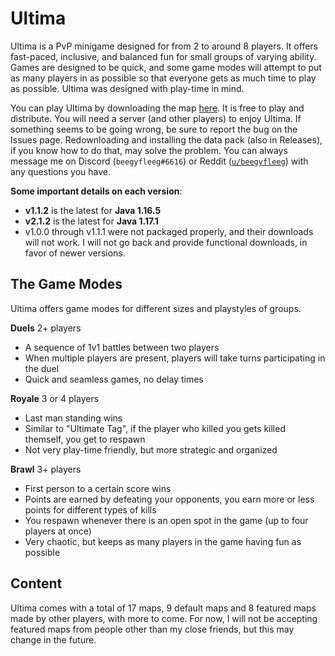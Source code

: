 # Ultima

Ultima is a PvP minigame designed for from 2 to around 8 players. It offers fast-paced, inclusive, and balanced fun for small groups of varying ability. Games are designed to be quick, and some game modes will attempt to put as many players in as possible so that everyone gets as much time to play as possible. Ultima was designed with play-time in mind.

You can play Ultima by downloading the map [here](https://github.com/beegyfleeg/ultima/releases/latest). It is free to play and distribute. You will need a server (and other players) to enjoy Ultima. If something seems to be going wrong, be sure to report the bug on the Issues page. Redownloading and installing the data pack (also in Releases), if you know how to do that, may solve the problem. You can always message me on Discord (`beegyfleeg#6616`) or Reddit ([`u/beegyfleeg`](https://www.reddit.com/user/beegyfleeg)) with any questions you have.

**Some important details on each version**:

- **v1.1.2** is the latest for **Java 1.16.5**
- **v2.1.2** is the latest for **Java 1.17.1**
- v1.0.0 through v1.1.1 were not packaged properly, and their downloads will not work. I will not go back and provide functional downloads, in favor of newer versions.

## The Game Modes

Ultima offers game modes for different sizes and playstyles of groups.

**Duels** 2+ players

- A sequence of 1v1 battles between two players
- When multiple players are present, players will take turns participating in the duel
- Quick and seamless games, no delay times

**Royale** 3 or 4 players

- Last man standing wins
- Similar to "Ultimate Tag", if the player who killed you gets killed themself, you get to respawn
- Not very play-time friendly, but more strategic and organized

**Brawl** 3+ players

- First person to a certain score wins
- Points are earned by defeating your opponents, you earn more or less points for different types of kills
- You respawn whenever there is an open spot in the game (up to four players at once)
- Very chaotic, but keeps as many players in the game having fun as possible

## Content

Ultima comes with a total of 17 maps, 9 default maps and 8 featured maps made by other players, with more to come. For now, I will not be accepting featured maps from people other than my close friends, but this may change in the future.
